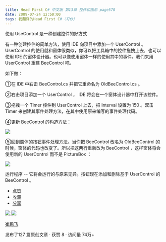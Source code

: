 ```yaml
---
title: Head First C# 中文版 第13章 控件和图形 page578
date: 2009-07-24 12:50:00
tags: 我翻译的Head First C#（习作）
---
```

使用  UseControl  是一种创建控件的好方式

  

有一种创建控件的简单方法，使用  IDE  向项目中添加一个  UserControl  。  UserControl
的使用就和窗体很类似，你可以把工具箱中的控件拖拽上去，也可以使用  IDE  的窗体设计器。也可以像使用窗体一样的使用其中的事件。我们来用
UserControl  重建  BeeControl  吧。

  

如下做：

  

①在  IDE  中右击  BeeControl.cs  并把它重命名为  OldBeeControl.cs  。

  

②右击项目添加一个  UserControl  ，  IDE  将会在一个窗体设计器中打开该控件。

  

③拖拽一个  Timer  控件到  UserControl  上去，把  Interval  设置为  150  。双击  Timer
来创建其事件处理方法，在其中使用原来编写的事件处理代码。

  

④更新  BeeControl  的构造方法：

  

![](https://p-blog.csdn.net/images/p_blog_csdn_net/cuipengfei1/EntryImages/20090724/2009-07-24_12-43-18.jpg)

⑤回到窗体的按钮事件处理方法。当你把  BeeControl  改名为  OldBeeControl  的时候，窗体的代码也改变了。所以把这两行重新改为
BeeControl  ，这样窗体将会使用新的  UserControl  而不是  PictureBox  ：

  

![](https://p-blog.csdn.net/images/p_blog_csdn_net/cuipengfei1/EntryImages/20090724/2009-07-24_12-48-15.jpg)

运行程序  \--  它将会运行的与原来无异。按钮现在添加和删除基于  UserControl  的  BeeControl  。

  

  * [ 点赞  ](javascript:;)
  * [ 收藏  ](javascript:;)
  * [ 分享 ](javascript:;)

[ ![](https://profile.csdnimg.cn/5/2/5/3_cuipengfei1)
![](https://g.csdnimg.cn/static/user-reg-year/1x/11.png)
](https://blog.csdn.net/cuipengfei1)

[ 崔鹏飞 ](https://blog.csdn.net/cuipengfei1)

发布了127 篇原创文章  ·  获赞 8  ·  访问量 74万+

